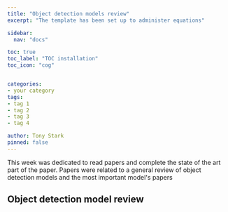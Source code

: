 ```yaml
---
title: "Object detection models review"
excerpt: "The template has been set up to administer equations"

sidebar:
  nav: "docs"

toc: true
toc_label: "TOC installation"
toc_icon: "cog"


categories:
- your category
tags:
- tag 1
- tag 2
- tag 3
- tag 4

author: Tony Stark
pinned: false
---
```


This week was dedicated to read papers and complete the state of the art part of the paper.
Papers were related to a general review of object detection models and the most important
model's papers

## Object detection model review
